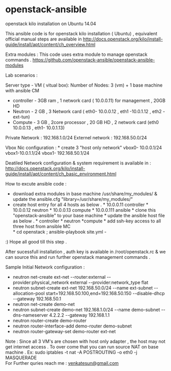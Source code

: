 # openstack-ansible
openstack kilo installation on Ubuntu 14.04 

This ansible code is for openstack kilo installation ( Ubuntu)  , equivalent official manual steps are available in http://docs.openstack.org/kilo/install-guide/install/apt/content/ch_overview.html

Extra modules :  This code uses extra module to manage openstack commands . https://github.com/openstack-ansible/openstack-ansible-modules

Lab scenarios :

Server type - VM ( vitual box):
Number of Nodes: 3 (vm) + 1 base machine  with ansible CM
* controller - 3GB ram , 1 network card ( 10.0.0.11) for management , 20GB HD 
* Neutron - 2 GB , 3 Network card ( eth0- 10.0.0.12 , eth1 -10.0.1.12 , eth2 - ext-tun)
* Compute - 3 GB , 2core processor , 20 GB HD , 2 network card (eth0 10.0.0.13 , eth1- 10.0.1.13)
    
Private Network : 192.168.1.0/24
Externel network : 192.168.50.0/24 

Vbox Nic configuration :
     * create 3 "host only network" vbox0- 10.0.0.1/24  vbox1-10.0.1.1/24  vbox1- 192.168.50.1/24
     
Deatiled Network configuration & system requirement  is available in :  http://docs.openstack.org/kilo/install-guide/install/apt/content/ch_basic_environment.html

How to excute ansible code :
* download extra modules in base machine /usr/share/my_modules/ & update the ansible.cfg  "library=/usr/share/my_modules/"
* create host entry for all 4 hosts as below .
       *  10.0.0.11      	controller
       *  10.0.0.12       neutron
       * 10.0.0.13       compute
       * 10.0.0.111     ansible
      * clone this "openstack-ansible" to your base machine 
      * update the ansible host file as below .
              * controller
              * neutron
              *compute 
      * add ssh-key access to all three host from ansible MC        
      * cd openstack ; ansible-playbook  site.yml  -
      
:) Hope all good  till this step .

After sucessfull  installation , auth key is available in /root/openstack.rc  & we can source this and run further openstack management commands .

Sample Initial Network configuration :

* neutron net-create ext-net --router:external --provider:physical_network external --provider:network_type flat
*  neutron subnet-create ext-net 192.168.50.0/24 --name ext-subnet  --allocation-pool start=192.168.50.100,end=192.168.50.150 --disable-dhcp --gateway 192.168.50.1
* neutron net-create demo-net
* neutron subnet-create demo-net 192.168.1.0/24 --name demo-subnet --dns-nameserver 4.2.2.2 --gateway 192.168.1.1
* neutron router-create demo-router
* neutron router-interface-add demo-router demo-subnet
* neutron router-gateway-set demo-router ext-net

Note :
   Since all 3 VM's are chosen with host only adapter , the host may not get internet access . To over come  that you can run source NAT on base machine .
   Ex: sudo iptables -t nat -A POSTROUTING -o eth0 -j MASQUERADE  
   For Further quries reach me : venkatesun@gmail.com




